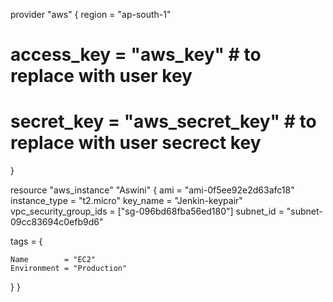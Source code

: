 provider "aws" {
  region  = "ap-south-1"
 # access_key = "aws_key" # to replace with user key
 # secret_key = "aws_secret_key" # to replace with user secrect key
} 

resource "aws_instance" "Aswini" {
  ami                    = "ami-0f5ee92e2d63afc18"
  instance_type          = "t2.micro"
  key_name               = "Jenkin-keypair"
  vpc_security_group_ids = ["sg-096bd68fba56ed180"]
  subnet_id              = "subnet-09cc83694c0efb9d6"

  tags = {
    
    Name        = "EC2"
    Environment = "Production"
  }
}
